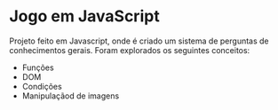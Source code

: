 # Jogo em JavaScript
 
Projeto feito em Javascript, onde é criado um sistema de perguntas de conhecimentos gerais.
Foram explorados os seguintes conceitos:
- Funções
- DOM
- Condições
- Manipulaçãod de imagens
